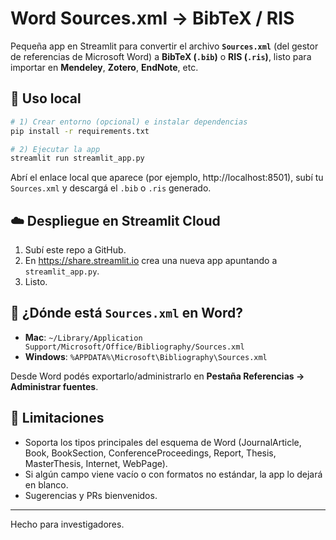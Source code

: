 
# Word Sources.xml → BibTeX / RIS

Pequeña app en Streamlit para convertir el archivo **`Sources.xml`** (del gestor de referencias de Microsoft Word) a **BibTeX (`.bib`)** o **RIS (`.ris`)**, listo para importar en **Mendeley**, **Zotero**, **EndNote**, etc.

## 🚀 Uso local

```bash
# 1) Crear entorno (opcional) e instalar dependencias
pip install -r requirements.txt

# 2) Ejecutar la app
streamlit run streamlit_app.py
```

Abrí el enlace local que aparece (por ejemplo, http://localhost:8501), subí tu `Sources.xml` y descargá el `.bib` o `.ris` generado.

## ☁️ Despliegue en Streamlit Cloud

1. Subí este repo a GitHub.
2. En https://share.streamlit.io crea una nueva app apuntando a `streamlit_app.py`.
3. Listo.

## 📁 ¿Dónde está `Sources.xml` en Word?

- **Mac**: `~/Library/Application Support/Microsoft/Office/Bibliography/Sources.xml`
- **Windows**: `%APPDATA%\Microsoft\Bibliography\Sources.xml`

Desde Word podés exportarlo/administrarlo en **Pestaña Referencias → Administrar fuentes**.

## 🔧 Limitaciones

- Soporta los tipos principales del esquema de Word (JournalArticle, Book, BookSection, ConferenceProceedings, Report, Thesis, MasterThesis, Internet, WebPage).
- Si algún campo viene vacío o con formatos no estándar, la app lo dejará en blanco.
- Sugerencias y PRs bienvenidos.

---

Hecho para investigadores.
